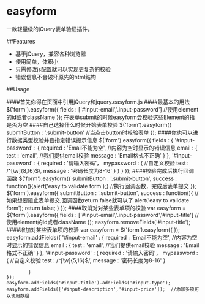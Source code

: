 easyform
========

一款轻量级的jQuery表单验证插件。

##Features
* 基于jQuery，兼容各种浏览器
* 使用简单，体积小
* 只需修改js配置就可以实现更复杂的校验
* 错误信息不会破坏原先的html结构

##Usage

####首先你得在页面中引用jQuery和jquery.easyform.js
    <script src="http://ajax.googleapis.com/ajax/libs/jquery/1.10.2/jquery.min.js"></script>
    <script src="js/jquery.easyform.js"></script>
####最基本的用法
    $('form').easyform({
        fields : ['#input-email','.input-password'] //使用element的id或者className
    });
在表单submit的时候easyform会校验这些Element的指是否为空
####自己选择什么时候开始表单校验
    $('form').easyform({
        submitButton : '.submit-button'  //当点击button时校验表单
    });
####你也可以进行数据类型校验并且指定错误提示信息
    $('form').easyform({
        fields : {
            '#input-password' : {
                required : 'Email不能为空', //内容为空时显示的错误信息
                email : {
                    test : 'email', //我们提供email校验
                    message : 'Email格式不正确'
                }
            },
            '#input-password' : {
                required : '请输入密码'，
                mypassword : {  //自定义校验
                    test : /^[\w]{8,16}$/,
                    message : '密码长度为8-16'
                }
            }
        }
    });
####校验完成后执行回调函数
    $('form').easyform({
        submitButton : '.submit-button',
        success : function(){alert('easy to validate form');}   //执行回调函数，完成后表单提交
    });
    $('form').easyform({
        submitButton : '.submit-button',
        success : function(){   //如果想要阻止表单提交,回调函数return false就可以了
            alert('easy to validate form');
            return false;
        }
    });
####取消对对某些表单项的校验
    var easyform = $('form').easyform({
        fields : ['#input-email','.input-password','#input-title'] //使用element的id或者className
    });
    easyform.removeFields('#input-title');
####增加对某些表单项的校验
    var easyform = $('form').easyform({
    });
    easyform.addFields({
            '#input-email' : {
                required : 'Email不能为空', //内容为空时显示的错误信息
                email : {
                    test : 'email', //我们提供email校验
                    message : 'Email格式不正确'
                }
            },
            '#input-password' : {
                required : '请输入密码'，
                mypassword : {  //自定义校验
                    test : /^[\w]{5,16}$/,
                    message : '密码长度为8-16'
                }

            }
    });
    easyform.addFields('#input-title').addFields('#input-type');
    easyform.addFields(['#input-description','#input-price']);  //添加多项可以使用数组
